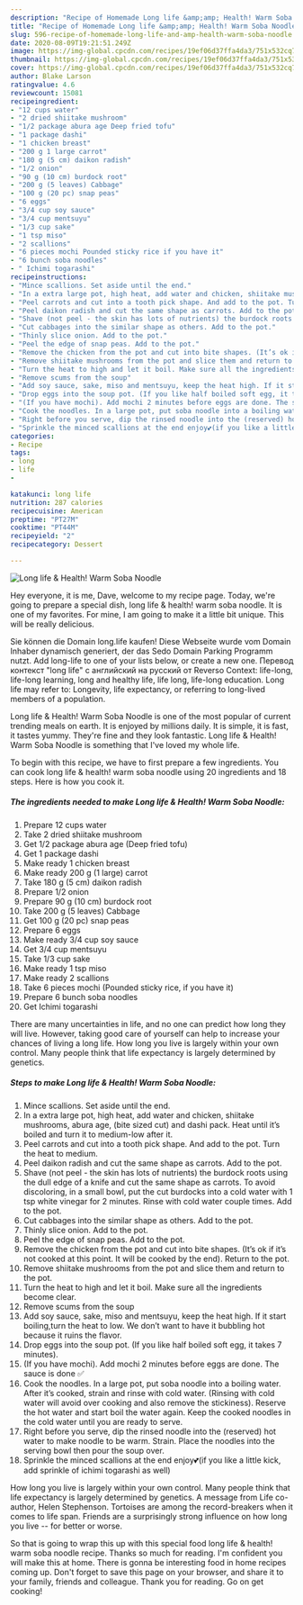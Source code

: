 ```yaml
---
description: "Recipe of Homemade Long life &amp;amp; Health! Warm Soba Noodle"
title: "Recipe of Homemade Long life &amp;amp; Health! Warm Soba Noodle"
slug: 596-recipe-of-homemade-long-life-and-amp-health-warm-soba-noodle
date: 2020-08-09T19:21:51.249Z
image: https://img-global.cpcdn.com/recipes/19ef06d37ffa4da3/751x532cq70/long-life-health-warm-soba-noodle-recipe-main-photo.jpg
thumbnail: https://img-global.cpcdn.com/recipes/19ef06d37ffa4da3/751x532cq70/long-life-health-warm-soba-noodle-recipe-main-photo.jpg
cover: https://img-global.cpcdn.com/recipes/19ef06d37ffa4da3/751x532cq70/long-life-health-warm-soba-noodle-recipe-main-photo.jpg
author: Blake Larson
ratingvalue: 4.6
reviewcount: 15081
recipeingredient:
- "12 cups water"
- "2 dried shiitake mushroom"
- "1/2 package abura age Deep fried tofu"
- "1 package dashi"
- "1 chicken breast"
- "200 g 1 large carrot"
- "180 g (5 cm) daikon radish"
- "1/2 onion"
- "90 g (10 cm) burdock root"
- "200 g (5 leaves) Cabbage"
- "100 g (20 pc) snap peas"
- "6 eggs"
- "3/4 cup soy sauce"
- "3/4 cup mentsuyu"
- "1/3 cup sake"
- "1 tsp miso"
- "2 scallions"
- "6 pieces mochi Pounded sticky rice if you have it"
- "6 bunch soba noodles"
- " Ichimi togarashi"
recipeinstructions:
- "Mince scallions. Set aside until the end."
- "In a extra large pot, high heat, add water and chicken, shiitake mushrooms, abura age, (bite sized cut) and dashi pack. Heat until it’s boiled and turn it to medium-low after it."
- "Peel carrots and cut into a tooth pick shape. And add to the pot. Turn the heat to medium."
- "Peel daikon radish and cut the same shape as carrots. Add to the pot."
- "Shave (not peel - the skin has lots of nutrients) the burdock roots using the dull edge of a knife and cut the same shape as carrots. To avoid discoloring, in a small bowl, put the cut burdocks into a cold water with 1 tsp white vinegar for 2 minutes. Rinse with cold water couple times. Add to the pot."
- "Cut cabbages into the similar shape as others. Add to the pot."
- "Thinly slice onion. Add to the pot."
- "Peel the edge of snap peas. Add to the pot."
- "Remove the chicken from the pot and cut into bite shapes. (It’s ok if it’s not cooked at this point. It will be cooked by the end). Return to the pot."
- "Remove shiitake mushrooms from the pot and slice them and return to the pot."
- "Turn the heat to high and let it boil. Make sure all the ingredients become clear."
- "Remove scums from the soup"
- "Add soy sauce, sake, miso and mentsuyu, keep the heat high. If it start boiling,turn the heat to low. We don’t want to have it bubbling hot because it ruins the flavor."
- "Drop eggs into the soup pot. (If you like half boiled soft egg, it takes 7 minutes)."
- "(If you have mochi). Add mochi 2 minutes before eggs are done. The sauce is done ✅"
- "Cook the noodles. In a large pot, put soba noodle into a boiling water. After it’s cooked, strain and rinse with cold water. (Rinsing with cold water will avoid over cooking and also remove the stickiness). Reserve the hot water and start boil the water again. Keep the cooked noodles in the cold water until you are ready to serve."
- "Right before you serve, dip the rinsed noodle into the (reserved) hot water to make noodle to be warm. Strain. Place the noodles into the serving bowl then pour the soup over."
- "Sprinkle the minced scallions at the end enjoy💕(if you like a little kick, add sprinkle of ichimi togarashi as well)"
categories:
- Recipe
tags:
- long
- life
- 

katakunci: long life  
nutrition: 287 calories
recipecuisine: American
preptime: "PT27M"
cooktime: "PT44M"
recipeyield: "2"
recipecategory: Dessert

---
```



![Long life &amp; Health! Warm Soba Noodle](https://img-global.cpcdn.com/recipes/19ef06d37ffa4da3/751x532cq70/long-life-health-warm-soba-noodle-recipe-main-photo.jpg)

Hey everyone, it is me, Dave, welcome to my recipe page. Today, we're going to prepare a special dish, long life &amp; health! warm soba noodle. It is one of my favorites. For mine, I am going to make it a little bit unique. This will be really delicious.

Sie können die Domain long.life kaufen! Diese Webseite wurde vom Domain Inhaber dynamisch generiert, der das Sedo Domain Parking Programm nutzt. Add long-life to one of your lists below, or create a new one. Перевод контекст &#34;long life&#34; c английский на русский от Reverso Context: life-long, life-long learning, long and healthy life, life long, life-long education. Long life may refer to: Longevity, life expectancy, or referring to long-lived members of a population.

Long life &amp; Health! Warm Soba Noodle is one of the most popular of current trending meals on earth. It is enjoyed by millions daily. It is simple, it is fast, it tastes yummy. They're fine and they look fantastic. Long life &amp; Health! Warm Soba Noodle is something that I've loved my whole life.


To begin with this recipe, we have to first prepare a few ingredients. You can cook long life &amp; health! warm soba noodle using 20 ingredients and 18 steps. Here is how you cook it.

<!--inarticleads1-->

##### The ingredients needed to make Long life &amp; Health! Warm Soba Noodle:

1. Prepare 12 cups water
1. Take 2 dried shiitake mushroom
1. Get 1/2 package abura age (Deep fried tofu)
1. Get 1 package dashi
1. Make ready 1 chicken breast
1. Make ready 200 g (1 large) carrot
1. Take 180 g (5 cm) daikon radish
1. Prepare 1/2 onion
1. Prepare 90 g (10 cm) burdock root
1. Take 200 g (5 leaves) Cabbage
1. Get 100 g (20 pc) snap peas
1. Prepare 6 eggs
1. Make ready 3/4 cup soy sauce
1. Get 3/4 cup mentsuyu
1. Take 1/3 cup sake
1. Make ready 1 tsp miso
1. Make ready 2 scallions
1. Take 6 pieces mochi (Pounded sticky rice, if you have it)
1. Prepare 6 bunch soba noodles
1. Get  Ichimi togarashi


There are many uncertainties in life, and no one can predict how long they will live. However, taking good care of yourself can help to increase your chances of living a long life. How long you live is largely within your own control. Many people think that life expectancy is largely determined by genetics. 

<!--inarticleads2-->

##### Steps to make Long life &amp; Health! Warm Soba Noodle:

1. Mince scallions. Set aside until the end.
1. In a extra large pot, high heat, add water and chicken, shiitake mushrooms, abura age, (bite sized cut) and dashi pack. Heat until it’s boiled and turn it to medium-low after it.
1. Peel carrots and cut into a tooth pick shape. And add to the pot. Turn the heat to medium.
1. Peel daikon radish and cut the same shape as carrots. Add to the pot.
1. Shave (not peel - the skin has lots of nutrients) the burdock roots using the dull edge of a knife and cut the same shape as carrots. To avoid discoloring, in a small bowl, put the cut burdocks into a cold water with 1 tsp white vinegar for 2 minutes. Rinse with cold water couple times. Add to the pot.
1. Cut cabbages into the similar shape as others. Add to the pot.
1. Thinly slice onion. Add to the pot.
1. Peel the edge of snap peas. Add to the pot.
1. Remove the chicken from the pot and cut into bite shapes. (It’s ok if it’s not cooked at this point. It will be cooked by the end). Return to the pot.
1. Remove shiitake mushrooms from the pot and slice them and return to the pot.
1. Turn the heat to high and let it boil. Make sure all the ingredients become clear.
1. Remove scums from the soup
1. Add soy sauce, sake, miso and mentsuyu, keep the heat high. If it start boiling,turn the heat to low. We don’t want to have it bubbling hot because it ruins the flavor.
1. Drop eggs into the soup pot. (If you like half boiled soft egg, it takes 7 minutes).
1. (If you have mochi). Add mochi 2 minutes before eggs are done. The sauce is done ✅
1. Cook the noodles. In a large pot, put soba noodle into a boiling water. After it’s cooked, strain and rinse with cold water. (Rinsing with cold water will avoid over cooking and also remove the stickiness). Reserve the hot water and start boil the water again. Keep the cooked noodles in the cold water until you are ready to serve.
1. Right before you serve, dip the rinsed noodle into the (reserved) hot water to make noodle to be warm. Strain. Place the noodles into the serving bowl then pour the soup over.
1. Sprinkle the minced scallions at the end enjoy💕(if you like a little kick, add sprinkle of ichimi togarashi as well)


How long you live is largely within your own control. Many people think that life expectancy is largely determined by genetics. A message from Life co-author, Helen Stephenson. Tortoises are among the record-breakers when it comes to life span. Friends are a surprisingly strong influence on how long you live -- for better or worse. 

So that is going to wrap this up with this special food long life &amp; health! warm soba noodle recipe. Thanks so much for reading. I'm confident you will make this at home. There is gonna be interesting food in home recipes coming up. Don't forget to save this page on your browser, and share it to your family, friends and colleague. Thank you for reading. Go on get cooking!
